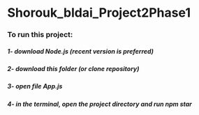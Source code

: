 # Shorouk_bldai_Project2Phase1
### To run this project:
##### 1- download Node.js (recent version is preferred)
##### 2- download this folder (or clone repository)
##### 3- open file App.js
##### 4- in the terminal, open the project directory and run npm star
